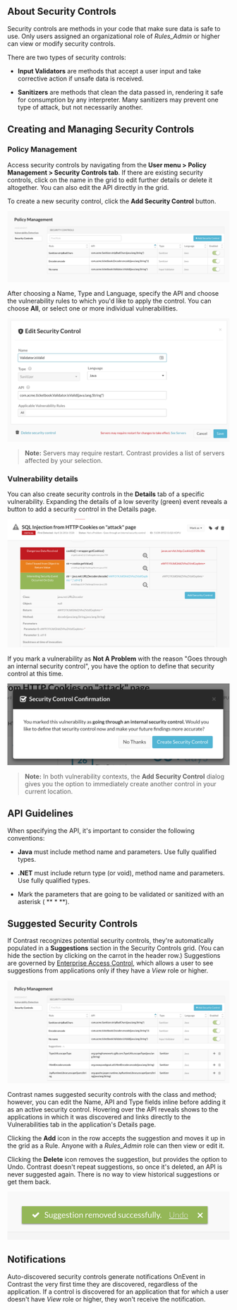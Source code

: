<!--
title: "Security Controls"
description: "Overview of security controls within Contrast rules"
tags: "Admin policy TeamServer application security controls"
-->


## About Security Controls

Security controls are methods in your code that make sure data is safe to use. Only users assigned an organizational role of *Rules_Admin* or higher can view or modify security controls.

There are two types of security controls:

* **Input Validators** are methods that accept a user input and take corrective action if unsafe data is received.

* **Sanitizers** are methods that clean the data passed in, rendering it safe for consumption by any interpreter. Many sanitizers may prevent one type of attack, but not necessarily another.


## Creating and Managing Security Controls

### Policy Management

Access security controls by navigating from the **User menu > Policy Management > Security Controls tab**. If there are existing security controls, click on the name in the grid to edit further details or delete it altogether. You can also edit the API directly in the grid.

To create a new security control, click the **Add Security Control** button.  

<a href="assets/images/SecurityControlGrid.png" rel="lightbox" title="Security Controls"><img class="thumbnail" src="assets/images/SecurityControlGrid.png"/></a>

After choosing a Name, Type and Language, specify the API and choose the vulnerability rules to which you'd like to apply the control. You can choose **All**, or select one or more individual vulnerabilities.

<a href="assets/images/SecurityControlEdit.png" rel="lightbox" title="Security Control Details"><img class="thumbnail" src="assets/images/SecurityControlEdit.png"/></a>


>**Note:** Servers may require restart. Contrast provides a list of servers affected by your selection.

### Vulnerability details

You can also create security controls in the **Details** tab of a specific vulnerability. Expanding the details of a low severity (green) event reveals a button to add a security control in the Details page.

<a href="assets/images/SecurityControlVulnEventDetail.png" rel="lightbox" title="Creating A Security Control From Vulnerability Event Details"><img class="thumbnail" src="assets/images/SecurityControlVulnEventDetail.png"/></a>

If you mark a vulnerability as **Not A Problem** with the reason "Goes through an internal security control", you have the option to define that security control at this time. 

<a href="assets/images/SecurityControlOptionDialog.png" rel="lightbox" title="Option To Create A Security Control Within The Context Of Status Marking"><img class="thumbnail" src="assets/images/SecurityControlOptionDialog.png"/></a>

>**Note:** In both vulnerability contexts, the **Add Security Control** dialog gives you the option to immediately create another control in your current location.

## API Guidelines

When specifying the API, it's important to consider the following conventions:

* **Java** must include method name and parameters. Use fully qualified types.

* **.NET** must include return type (or void), method name and parameters. Use fully qualified types.

<!-- * **Node** ... -->

* Mark the parameters that are going to be validated or sanitized with an asterisk ( ** * **).


## Suggested Security Controls

If Contrast recognizes potential security controls, they're automatically populated in a **Suggestions** section in the Security Controls grid. (You can hide the section by clicking on the carrot in the header row.) Suggestions are governed by [Enterprise Access Control](admin-manageorgs.html#access), which allows a user to see suggestions from applications only if they have a *View* role or higher.

<a href="assets/images/SecurityControlSuggestions.png" rel="lightbox" title="Suggested Security Controls"><img class="thumbnail" src="assets/images/SecurityControlSuggestions.png"/></a>

Contrast names suggested security controls with the class and method; however, you can edit the Name, API and Type fields inline before adding it as an active security control. Hovering over the API reveals shows to the applications in which it was discovered and links directly to the Vulnerabilities tab in the application's Details page. 

Clicking the **Add** icon in the row accepts the suggestion and moves it up in the grid as a Rule. Anyone with a *Rules_Admin* role can then view or edit it. 

Clicking the **Delete** icon removes the suggestion, but provides the option to Undo. Contrast doesn't repeat suggestions, so once it's deleted, an API is never suggested again. There is no way to view historical suggestions or get them back.

<a href="assets/images/SecurityControlUndoRemove.png" rel="lightbox" title="Undo Option When Removing A Suggested Security Control"><img class="thumbnail" src="assets/images/SecurityControlUndoRemove.png"/></a>


## Notifications

Auto-discovered security controls generate notifications OnEvent in Contrast the very first time they are discovered, regardless of the application. If a control is discovered for an application that for which a user doesn't have *View* role or higher, they won't receive the notification.



